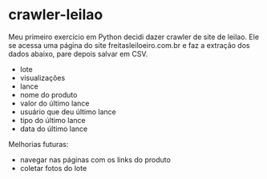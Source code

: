 # crawler-leilao
Meu primeiro exercício em Python decidi dazer crawler de site de leilao.
Ele se acessa uma página do site freitasleiloeiro.com.br e faz a extração dos dados abaixo, pare depois salvar em CSV.
- lote
- visualizações
- lance
- nome do produto
- valor do último lance
- usuário que deu último lance
- tipo do último lance
- data do último lance

Melhorias futuras:
- navegar nas páginas com os links do produto
- coletar fotos do lote
